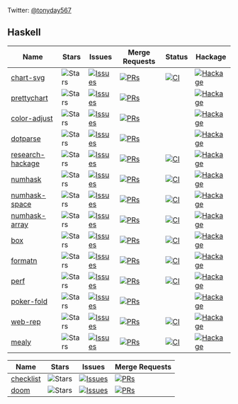 Twitter: [@tonyday567](https://twitter.com/tonyday567)
## Haskell

| Name | Stars | Issues | Merge Requests | Status | Hackage |
| ---- | ----- | ------ | -------------- | ------ | ------- |
|[chart-svg](https://github.com/tonyday567/chart-svg) |![Stars](https://img.shields.io/github/stars/tonyday567/chart-svg?style=social) | [![Issues](https://img.shields.io/github/issues/tonyday567/chart-svg?label=%22%22)](https://github.com/tonyday567/chart-svg/issues) | [![PRs](https://img.shields.io/github/issues-pr/tonyday567/chart-svg?label=%22%22)](https://github.com/tonyday567/chart-svg/pulls) | [![CI](https://github.com/tonyday567/chart-svg/workflows/haskell-ci/badge.svg)](https://github.com/tonyday567/chart-svg/actions) | [![Hackage](https://img.shields.io/hackage/v/chart-svg.svg?label=%22%22)](https://hackage.haskell.org/package/chart-svg)|
|[prettychart](https://github.com/tonyday567/prettychart) |![Stars](https://img.shields.io/github/stars/tonyday567/prettychart?style=social) | [![Issues](https://img.shields.io/github/issues/tonyday567/prettychart?label=%22%22)](https://github.com/tonyday567/prettychart/issues) | [![PRs](https://img.shields.io/github/issues-pr/tonyday567/prettychart?label=%22%22)](https://github.com/tonyday567/prettychart/pulls) |  | [![Hackage](https://img.shields.io/hackage/v/prettychart.svg?label=%22%22)](https://hackage.haskell.org/package/prettychart)|
|[color-adjust](https://github.com/tonyday567/color-adjust) |![Stars](https://img.shields.io/github/stars/tonyday567/color-adjust?style=social) | [![Issues](https://img.shields.io/github/issues/tonyday567/color-adjust?label=%22%22)](https://github.com/tonyday567/color-adjust/issues) | [![PRs](https://img.shields.io/github/issues-pr/tonyday567/color-adjust?label=%22%22)](https://github.com/tonyday567/color-adjust/pulls) |  | [![Hackage](https://img.shields.io/hackage/v/color-adjust.svg?label=%22%22)](https://hackage.haskell.org/package/color-adjust)|
|[dotparse](https://github.com/tonyday567/dotparse) |![Stars](https://img.shields.io/github/stars/tonyday567/dotparse?style=social) | [![Issues](https://img.shields.io/github/issues/tonyday567/dotparse?label=%22%22)](https://github.com/tonyday567/dotparse/issues) | [![PRs](https://img.shields.io/github/issues-pr/tonyday567/dotparse?label=%22%22)](https://github.com/tonyday567/dotparse/pulls) |  | [![Hackage](https://img.shields.io/hackage/v/dotparse.svg?label=%22%22)](https://hackage.haskell.org/package/dotparse)|
|[research-hackage](https://github.com/tonyday567/research-hackage) |![Stars](https://img.shields.io/github/stars/tonyday567/research-hackage?style=social) | [![Issues](https://img.shields.io/github/issues/tonyday567/research-hackage?label=%22%22)](https://github.com/tonyday567/research-hackage/issues) | [![PRs](https://img.shields.io/github/issues-pr/tonyday567/research-hackage?label=%22%22)](https://github.com/tonyday567/research-hackage/pulls) | [![CI](https://github.com/tonyday567/research-hackage/workflows/haskell-ci/badge.svg)](https://github.com/tonyday567/research-hackage/actions) | [![Hackage](https://img.shields.io/hackage/v/research-hackage.svg?label=%22%22)](https://hackage.haskell.org/package/research-hackage)|
|[numhask](https://github.com/tonyday567/numhask) |![Stars](https://img.shields.io/github/stars/tonyday567/numhask?style=social) | [![Issues](https://img.shields.io/github/issues/tonyday567/numhask?label=%22%22)](https://github.com/tonyday567/numhask/issues) | [![PRs](https://img.shields.io/github/issues-pr/tonyday567/numhask?label=%22%22)](https://github.com/tonyday567/numhask/pulls) | [![CI](https://github.com/tonyday567/numhask/workflows/haskell-ci/badge.svg)](https://github.com/tonyday567/numhask/actions) | [![Hackage](https://img.shields.io/hackage/v/numhask.svg?label=%22%22)](https://hackage.haskell.org/package/numhask)|
|[numhask-space](https://github.com/tonyday567/numhask-space) |![Stars](https://img.shields.io/github/stars/tonyday567/numhask-space?style=social) | [![Issues](https://img.shields.io/github/issues/tonyday567/numhask-space?label=%22%22)](https://github.com/tonyday567/numhask-space/issues) | [![PRs](https://img.shields.io/github/issues-pr/tonyday567/numhask-space?label=%22%22)](https://github.com/tonyday567/numhask-space/pulls) | [![CI](https://github.com/tonyday567/numhask-space/workflows/haskell-ci/badge.svg)](https://github.com/tonyday567/numhask-space/actions) | [![Hackage](https://img.shields.io/hackage/v/numhask-space.svg?label=%22%22)](https://hackage.haskell.org/package/numhask-space)|
|[numhask-array](https://github.com/tonyday567/numhask-array) |![Stars](https://img.shields.io/github/stars/tonyday567/numhask-array?style=social) | [![Issues](https://img.shields.io/github/issues/tonyday567/numhask-array?label=%22%22)](https://github.com/tonyday567/numhask-array/issues) | [![PRs](https://img.shields.io/github/issues-pr/tonyday567/numhask-array?label=%22%22)](https://github.com/tonyday567/numhask-array/pulls) | [![CI](https://github.com/tonyday567/numhask-array/workflows/haskell-ci/badge.svg)](https://github.com/tonyday567/numhask-array/actions) | [![Hackage](https://img.shields.io/hackage/v/numhask-array.svg?label=%22%22)](https://hackage.haskell.org/package/numhask-array)|
|[box](https://github.com/tonyday567/box) |![Stars](https://img.shields.io/github/stars/tonyday567/box?style=social) | [![Issues](https://img.shields.io/github/issues/tonyday567/box?label=%22%22)](https://github.com/tonyday567/box/issues) | [![PRs](https://img.shields.io/github/issues-pr/tonyday567/box?label=%22%22)](https://github.com/tonyday567/box/pulls) | [![CI](https://github.com/tonyday567/box/workflows/haskell-ci/badge.svg)](https://github.com/tonyday567/box/actions) | [![Hackage](https://img.shields.io/hackage/v/box.svg?label=%22%22)](https://hackage.haskell.org/package/box)|
|[formatn](https://github.com/tonyday567/formatn) |![Stars](https://img.shields.io/github/stars/tonyday567/formatn?style=social) | [![Issues](https://img.shields.io/github/issues/tonyday567/formatn?label=%22%22)](https://github.com/tonyday567/formatn/issues) | [![PRs](https://img.shields.io/github/issues-pr/tonyday567/formatn?label=%22%22)](https://github.com/tonyday567/formatn/pulls) | [![CI](https://github.com/tonyday567/formatn/workflows/haskell-ci/badge.svg)](https://github.com/tonyday567/formatn/actions) | [![Hackage](https://img.shields.io/hackage/v/formatn.svg?label=%22%22)](https://hackage.haskell.org/package/formatn)|
|[perf](https://github.com/tonyday567/perf) |![Stars](https://img.shields.io/github/stars/tonyday567/perf?style=social) | [![Issues](https://img.shields.io/github/issues/tonyday567/perf?label=%22%22)](https://github.com/tonyday567/perf/issues) | [![PRs](https://img.shields.io/github/issues-pr/tonyday567/perf?label=%22%22)](https://github.com/tonyday567/perf/pulls) | [![CI](https://github.com/tonyday567/perf/workflows/haskell-ci/badge.svg)](https://github.com/tonyday567/perf/actions) | [![Hackage](https://img.shields.io/hackage/v/perf.svg?label=%22%22)](https://hackage.haskell.org/package/perf)|
|[poker-fold](https://github.com/tonyday567/poker-fold) |![Stars](https://img.shields.io/github/stars/tonyday567/poker-fold?style=social) | [![Issues](https://img.shields.io/github/issues/tonyday567/poker-fold?label=%22%22)](https://github.com/tonyday567/poker-fold/issues) | [![PRs](https://img.shields.io/github/issues-pr/tonyday567/poker-fold?label=%22%22)](https://github.com/tonyday567/poker-fold/pulls) |  | [![Hackage](https://img.shields.io/hackage/v/poker-fold.svg?label=%22%22)](https://hackage.haskell.org/package/poker-fold)|
|[web-rep](https://github.com/tonyday567/web-rep) |![Stars](https://img.shields.io/github/stars/tonyday567/web-rep?style=social) | [![Issues](https://img.shields.io/github/issues/tonyday567/web-rep?label=%22%22)](https://github.com/tonyday567/web-rep/issues) | [![PRs](https://img.shields.io/github/issues-pr/tonyday567/web-rep?label=%22%22)](https://github.com/tonyday567/web-rep/pulls) | [![CI](https://github.com/tonyday567/web-rep/workflows/haskell-ci/badge.svg)](https://github.com/tonyday567/web-rep/actions) | [![Hackage](https://img.shields.io/hackage/v/web-rep.svg?label=%22%22)](https://hackage.haskell.org/package/web-rep)|
|[mealy](https://github.com/tonyday567/mealy) |![Stars](https://img.shields.io/github/stars/tonyday567/mealy?style=social) | [![Issues](https://img.shields.io/github/issues/tonyday567/mealy?label=%22%22)](https://github.com/tonyday567/mealy/issues) | [![PRs](https://img.shields.io/github/issues-pr/tonyday567/mealy?label=%22%22)](https://github.com/tonyday567/mealy/pulls) | [![CI](https://github.com/tonyday567/mealy/workflows/haskell-ci/badge.svg)](https://github.com/tonyday567/mealy/actions) | [![Hackage](https://img.shields.io/hackage/v/mealy.svg?label=%22%22)](https://hackage.haskell.org/package/mealy)|## Emacs

| Name | Stars | Issues | Merge Requests |
| ---- | ----- | ------ | -------------- |
|[checklist](https://github.com/tonyday567/checklist) |![Stars](https://img.shields.io/github/stars/tonyday567/checklist?style=social) | [![Issues](https://img.shields.io/github/issues/tonyday567/checklist?label=%22%22)](https://github.com/tonyday567/checklist/issues) | [![PRs](https://img.shields.io/github/issues-pr/tonyday567/checklist?label=%22%22)](https://github.com/tonyday567/checklist/pulls) |
|[doom](https://github.com/tonyday567/doom) |![Stars](https://img.shields.io/github/stars/tonyday567/doom?style=social) | [![Issues](https://img.shields.io/github/issues/tonyday567/doom?label=%22%22)](https://github.com/tonyday567/doom/issues) | [![PRs](https://img.shields.io/github/issues-pr/tonyday567/doom?label=%22%22)](https://github.com/tonyday567/doom/pulls) |